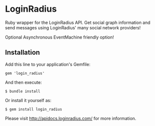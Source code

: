 # LoginRadius

Ruby wrapper for the LoginRadius API. Get social graph information and send messages using LoginRadius'
many social network providers!

Optional Asynchronous EventMachine friendly option!

## Installation

Add this line to your application's Gemfile:

    gem 'login_radius'

And then execute:

    $ bundle install

Or install it yourself as:

    $ gem install login_radius

Please visit http://apidocs.loginradius.com/ for more information.